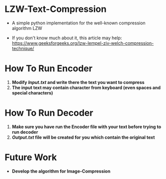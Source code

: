 # LZW-Text-Compression

- A simple python implementation for the well-known compression algorithm LZW

- If you don't know much about it, this article may help: https://www.geeksforgeeks.org/lzw-lempel-ziv-welch-compression-technique/

# How To Run Encoder
1. **Modify *Input.txt* and write there the text you want to compress**
2. **The input text may contain character from keyboard (even spaces and special characters)**

# How To Run Decoder
1. **Make sure you have run the Encoder file with your text before trying to run decoder**
2. **_Output.txt_ file will be created for you which contain the original text**

# Future Work
 -  **Develop the algorithm for Image-Compression**

